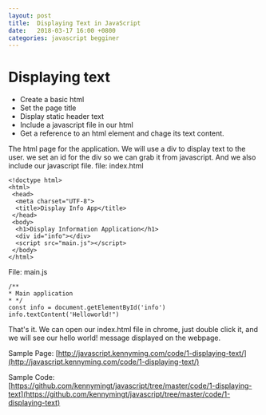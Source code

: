 ```yaml
---
layout: post
title:  Displaying Text in JavaScript
date:   2018-03-17 16:00 +0800
categories: javascript begginer
---
```


# Displaying text
* Create a basic html
* Set the page title
* Display static header text
* Include a javascript file in our html
* Get a reference to an html element and chage its text content.

The html page for the application.
We will use a div to display text to the user.
we set an id for the div so we can grab it from javascript.
And we also include our javascript file.
file: index.html
~~~
<!doctype html>
<html>
 <head>
  <meta charset="UTF-8">
  <title>Display Info App</title>
 </head>
 <body>
  <h1>Display Information Application</h1>
  <div id="info"></div>
  <script src="main.js"></script>
 </body>
</html>
~~~
File: main.js
~~~
/**
* Main application
* */
const info = document.getElementById('info')
info.textContent('Helloworld!")
~~~

That's it.
We can open our index.html file in chrome, just double click it, and we will see our hello world! message displayed on the webpage.

Sample Page:
[http://javascript.kennyming.com/code/1-displaying-text/](http://javascript.kennyming.com/code/1-displaying-text/)

Sample Code:
[https://github.com/kennymingt/javascript/tree/master/code/1-displaying-text](https://github.com/kennymingt/javascript/tree/master/code/1-displaying-text)

